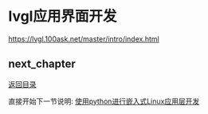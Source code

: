 # lvgl应用界面开发

https://lvgl.100ask.net/master/intro/index.html

## next_chapter

[返回目录](../README.md)

直接开始下一节说明: [使用python进行嵌入式Linux应用层开发](./ch04-10.python_design.md)
